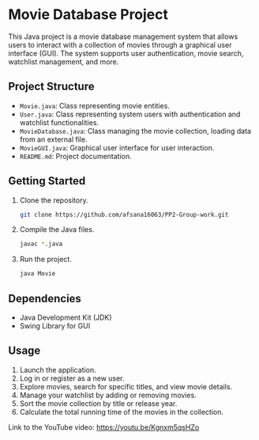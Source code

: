 # Movie Database Project

This Java project is a movie database management system that allows users to interact with a collection of movies through a graphical user interface (GUI). The system supports user authentication, movie search, watchlist management, and more.

## Project Structure

- `Movie.java`: Class representing movie entities.
- `User.java`: Class representing system users with authentication and watchlist functionalities.
- `MovieDatabase.java`: Class managing the movie collection, loading data from an external file.
- `MovieGUI.java`: Graphical user interface for user interaction.
- `README.md`: Project documentation.

## Getting Started

1. Clone the repository.
   ```bash
   git clone https://github.com/afsana16063/PP2-Group-work.git
   ```
2. Compile the Java files.
   ```bash
   javac *.java
   ```
3. Run the project.
   ```bash
   java Movie
   ```

## Dependencies

- Java Development Kit (JDK)
- Swing Library for GUI

## Usage

1. Launch the application.
2. Log in or register as a new user.
3. Explore movies, search for specific titles, and view movie details.
4. Manage your watchlist by adding or removing movies.
5. Sort the movie collection by title or release year.
6. Calculate the total running time of the movies in the collection.

Link to the YouTube video:
https://youtu.be/Kgnxm5qsHZo
